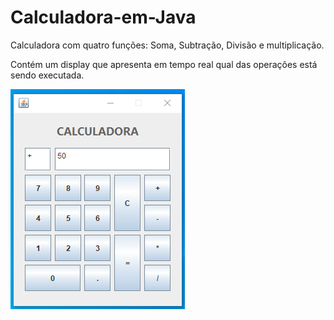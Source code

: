 # Calculadora-em-Java

Calculadora com quatro funções: Soma, Subtração, Divisão e multiplicação.

Contém um display que apresenta em tempo real qual das operações está sendo executada.

![Texto Alternativo](https://github.com/Carlos-E-A-Oliveira/Calculadora-em-Java/blob/main/Captura%20de%20tela%201.png)
